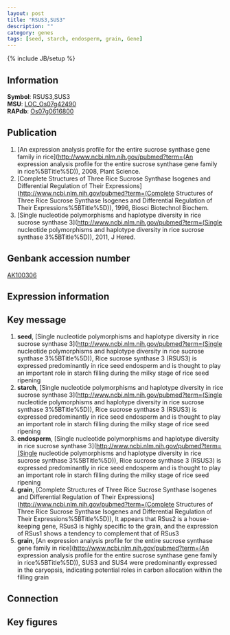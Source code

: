 ```yaml
---
layout: post
title: "RSUS3,SUS3"
description: ""
category: genes
tags: [seed, starch, endosperm, grain, Gene]
---
```

{% include JB/setup %}

## Information
__Symbol__: RSUS3,SUS3  
__MSU__: [LOC_Os07g42490](http://rice.plantbiology.msu.edu/cgi-bin/ORF_infopage.cgi?orf=LOC_Os07g42490)  
__RAPdb__: [Os07g0616800](http://rapdb.dna.affrc.go.jp/viewer/gbrowse_details/irgsp1?name=Os07g0616800)  

## Publication
1. [An expression analysis profile for the entire sucrose synthase gene family in rice](http://www.ncbi.nlm.nih.gov/pubmed?term=(An expression analysis profile for the entire sucrose synthase gene family in rice%5BTitle%5D)), 2008, Plant Science.
2. [Complete Structures of Three Rice Sucrose Synthase Isogenes and Differential Regulation of Their Expressions](http://www.ncbi.nlm.nih.gov/pubmed?term=(Complete Structures of Three Rice Sucrose Synthase Isogenes and Differential Regulation of Their Expressions%5BTitle%5D)), 1996, Biosci Biotechnol Biochem.
3. [Single nucleotide polymorphisms and haplotype diversity in rice sucrose synthase 3](http://www.ncbi.nlm.nih.gov/pubmed?term=(Single nucleotide polymorphisms and haplotype diversity in rice sucrose synthase 3%5BTitle%5D)), 2011, J Hered.

## Genbank accession number
[AK100306](http://www.ncbi.nlm.nih.gov/nuccore/AK100306)

## Expression information

## Key message
1. __seed__, [Single nucleotide polymorphisms and haplotype diversity in rice sucrose synthase 3](http://www.ncbi.nlm.nih.gov/pubmed?term=(Single nucleotide polymorphisms and haplotype diversity in rice sucrose synthase 3%5BTitle%5D)), Rice sucrose synthase 3 (RSUS3) is expressed predominantly in rice seed endosperm and is thought to play an important role in starch filling during the milky stage of rice seed ripening
2. __starch__, [Single nucleotide polymorphisms and haplotype diversity in rice sucrose synthase 3](http://www.ncbi.nlm.nih.gov/pubmed?term=(Single nucleotide polymorphisms and haplotype diversity in rice sucrose synthase 3%5BTitle%5D)), Rice sucrose synthase 3 (RSUS3) is expressed predominantly in rice seed endosperm and is thought to play an important role in starch filling during the milky stage of rice seed ripening
3. __endosperm__, [Single nucleotide polymorphisms and haplotype diversity in rice sucrose synthase 3](http://www.ncbi.nlm.nih.gov/pubmed?term=(Single nucleotide polymorphisms and haplotype diversity in rice sucrose synthase 3%5BTitle%5D)), Rice sucrose synthase 3 (RSUS3) is expressed predominantly in rice seed endosperm and is thought to play an important role in starch filling during the milky stage of rice seed ripening
4. __grain__, [Complete Structures of Three Rice Sucrose Synthase Isogenes and Differential Regulation of Their Expressions](http://www.ncbi.nlm.nih.gov/pubmed?term=(Complete Structures of Three Rice Sucrose Synthase Isogenes and Differential Regulation of Their Expressions%5BTitle%5D)),  It appears that RSus2 is a house-keeping gene, RSus3 is highly specific to the grain, and the expression of RSus1 shows a tendency to complement that of RSus3
5. __grain__, [An expression analysis profile for the entire sucrose synthase gene family in rice](http://www.ncbi.nlm.nih.gov/pubmed?term=(An expression analysis profile for the entire sucrose synthase gene family in rice%5BTitle%5D)),  SUS3 and SUS4 were predominantly expressed in the caryopsis, indicating potential roles in carbon allocation within the filling grain

## Connection

## Key figures



